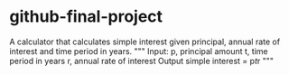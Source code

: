 # github-final-project
A calculator that calculates simple interest given principal, annual rate of interest and time period in years.
"""
   Input:
      p, principal amount
      t, time period in years
      r, annual rate of interest
   Output
      simple interest = p*t*r
"""
